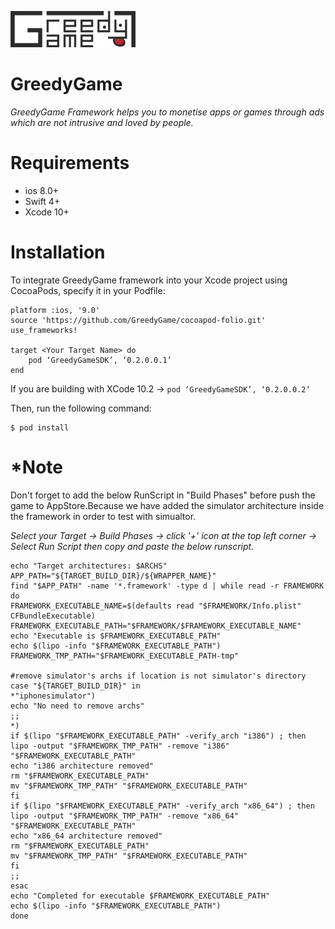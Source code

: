 

![GreedyGame](https://github.com/GreedyGame/ios-native-plugin/blob/master/gg_logo2x.png)

# GreedyGame

*GreedyGame Framework helps you to monetise apps or games through ads which are not intrusive and loved by people.*


# Requirements

  - ios 8.0+
  - Swift 4+
  - Xcode 10+

# Installation
   To integrate GreedyGame framework into your Xcode project using CocoaPods, specify it in your Podfile:


    platform :ios, '9.0'
  	source 'https://github.com/GreedyGame/cocoapod-folio.git'   
    use_frameworks!

	target <Your Target Name> do
	    pod ‘GreedyGameSDK’, ‘0.2.0.0.1’
	end
    
 
  If you are building with XCode 10.2 -> ` pod ‘GreedyGameSDK’, ‘0.2.0.0.2’ `
 
  Then, run the following command:

	$ pod install
    
 # *Note
Don't forget to add the below RunScript in "Build Phases" before push the game to AppStore.Because we have added the simulator architecture inside the framework in order to test with simualtor.
 
 
   *Select your Target -> Build Phases -> click '+' icon at the top left corner ->  Select Run Script then copy and paste the below runscript.*
 	
 
    echo "Target architectures: $ARCHS"
    APP_PATH="${TARGET_BUILD_DIR}/${WRAPPER_NAME}"
    find "$APP_PATH" -name '*.framework' -type d | while read -r FRAMEWORK
    do
    FRAMEWORK_EXECUTABLE_NAME=$(defaults read "$FRAMEWORK/Info.plist" CFBundleExecutable)
    FRAMEWORK_EXECUTABLE_PATH="$FRAMEWORK/$FRAMEWORK_EXECUTABLE_NAME"
    echo "Executable is $FRAMEWORK_EXECUTABLE_PATH"
    echo $(lipo -info "$FRAMEWORK_EXECUTABLE_PATH")
    FRAMEWORK_TMP_PATH="$FRAMEWORK_EXECUTABLE_PATH-tmp"
    
    #remove simulator's archs if location is not simulator's directory
    case "${TARGET_BUILD_DIR}" in
    *"iphonesimulator")
    echo "No need to remove archs"
    ;;
    *)
    if $(lipo "$FRAMEWORK_EXECUTABLE_PATH" -verify_arch "i386") ; then
    lipo -output "$FRAMEWORK_TMP_PATH" -remove "i386" "$FRAMEWORK_EXECUTABLE_PATH"
    echo "i386 architecture removed"
    rm "$FRAMEWORK_EXECUTABLE_PATH"
    mv "$FRAMEWORK_TMP_PATH" "$FRAMEWORK_EXECUTABLE_PATH"
    fi
    if $(lipo "$FRAMEWORK_EXECUTABLE_PATH" -verify_arch "x86_64") ; then
    lipo -output "$FRAMEWORK_TMP_PATH" -remove "x86_64" "$FRAMEWORK_EXECUTABLE_PATH"
    echo "x86_64 architecture removed"
    rm "$FRAMEWORK_EXECUTABLE_PATH"
    mv "$FRAMEWORK_TMP_PATH" "$FRAMEWORK_EXECUTABLE_PATH"
    fi
    ;;
    esac
    echo "Completed for executable $FRAMEWORK_EXECUTABLE_PATH"
    echo $(lipo -info "$FRAMEWORK_EXECUTABLE_PATH")
    done

